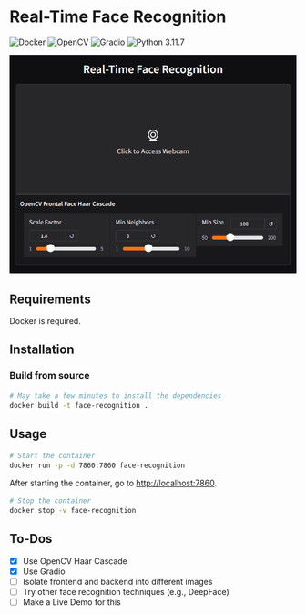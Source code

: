 # Real-Time Face Recognition

![Docker](https://img.shields.io/badge/-Docker-46a2f1?style=flat-square&logo=docker&logoColor=white)
![OpenCV](https://img.shields.io/badge/-OpenCV-5C3EE8?style=flat-square&logo=OpenCV&logoColor=white)
![Gradio](https://img.shields.io/badge/-Gradio-orange?style=flat-square&logo=gradio&logoColor=white)
![Python 3.11.7](https://img.shields.io/badge/-Python%203.11.7-3776AB?style=flat-square&logo=python&logoColor=white)

![Screenshot](image.png)

## Requirements

Docker is required.

## Installation

### Build from source

```bash
# May take a few minutes to install the dependencies
docker build -t face-recognition .
```

## Usage

```bash
# Start the container
docker run -p -d 7860:7860 face-recognition
```

After starting the container, go to <http://localhost:7860>.

```bash
# Stop the container
docker stop -v face-recognition
```

## To-Dos

* [x] Use OpenCV Haar Cascade
* [x] Use Gradio
* [ ] Isolate frontend and backend into different images
* [ ] Try other face recognition techniques (e.g., DeepFace)
* [ ] Make a Live Demo for this
